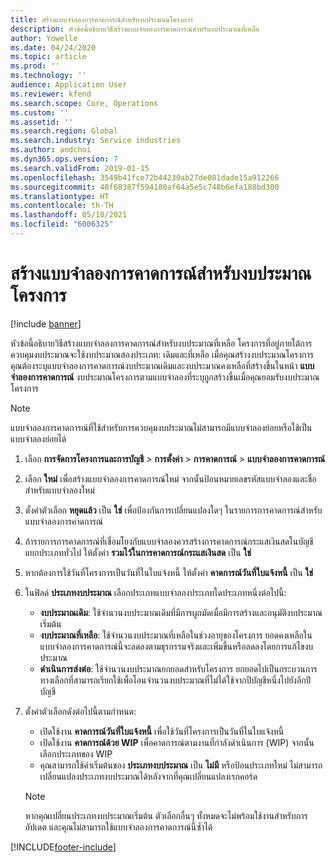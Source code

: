 ```yaml
---
title: สร้างแบบจำลองการคาดการณ์สำหรับงบประมาณโครงการ
description: หัวข้อนี้อธิบายวิธีสร้างแบบจำลองการคาดการณ์สำหรับงบประมาณที่เหลือ
author: Yowelle
ms.date: 04/24/2020
ms.topic: article
ms.prod: ''
ms.technology: ''
audience: Application User
ms.reviewer: kfend
ms.search.scope: Core, Operations
ms.custom: ''
ms.assetid: ''
ms.search.region: Global
ms.search.industry: Service industries
ms.author: andchoi
ms.dyn365.ops.version: 7
ms.search.validFrom: 2019-01-15
ms.openlocfilehash: 3549b41fce72b44230ab27de081dade15a912266
ms.sourcegitcommit: 40f68387f594180af64a5e5c748b6efa188bd300
ms.translationtype: HT
ms.contentlocale: th-TH
ms.lasthandoff: 05/10/2021
ms.locfileid: "6006325"
---
```

# <a name="create-forecast-models-for-project-budgets"></a>สร้างแบบจำลองการคาดการณ์สำหรับงบประมาณโครงการ 

[!include [banner](../includes/banner.md)]

หัวข้อนี้อธิบายวิธีสร้างแบบจำลองการคาดการณ์สำหรับงบประมาณที่เหลือ โครงการที่อยู่ภายใต้การควบคุมงบประมาณจะใช้งบประมาณสองประเภท: เดิมและที่เหลือ เมื่อคุณสร้างงบประมาณโครงการ คุณต้องระบุแบบจำลองการคาดการณ์งบประมาณเดิมและงบประมาณคงเหลือที่สร้างขึ้นในหน้า **แบบจำลองการคาดการณ์** งบประมาณโครงการตามแบบจำลองที่ระบุถูกสร้างขึ้นเมื่อคุณยอมรับงบประมาณโครงการ

> [!NOTE]
> แบบจำลองการคาดการณ์ที่ใช้สำหรับการควบคุมงบประมาณไม่สามารถมีแบบจำลองย่อยหรือใช้เป็นแบบจำลองย่อยได้

1. เลือก **การจัดการโครงการและการบัญชี** > **การตั้งค่า** > **การคาดการณ์**  > **แบบจำลองการคาดการณ์**
2. เลือก **ใหม่** เพื่อสร้างแบบจำลองการคาดการณ์ใหม่ จากนั้นป้อนหมายเลขรหัสแบบจำลองและชื่อสำหรับแบบจำลองใหม่ 
3. ตั้งค่าตัวเลือก **หยุดแล้ว** เป็น **ใช่** เพื่อป้องกันการเปลี่ยนแปลงใดๆ ในรายการการคาดการณ์สำหรับแบบจำลองการคาดการณ์ 
4. ถ้ารายการการคาดการณ์ที่เชื่อมโยงกับแบบจำลองควรสร้างการคาดการณ์กระแสเงินสดในบัญชีแยกประเภททั่วไป ให้ตั้งค่า **รวมไว้ในการคาดการณ์กระแสเงินสด** เป็น **ใช่** 
5. หากต้องการใช้วันที่โครงการเป็นวันที่ในใบแจ้งหนี้ ให้ตั้งค่า **คาดการณ์วันที่ใบแจ้งหนี้** เป็น **ใช่** 
6. ในฟิลด์ **ประเภทงบประมาณ** เลือกประเภทแบบจำลองประเภทใดประเภทหนึ่งต่อไปนี้:

   - **งบประมาณเดิม**: ใช้จำนวนงบประมาณเดิมที่มีการผูกมัดเมื่อมีการสร้างและอนุมัติงบประมาณเริ่มต้น
   - **งบประมาณที่เหลือ**: ใช้จำนวนงบประมาณที่เหลือในช่วงอายุของโครงการ ยอดคงเหลือในแบบจำลองการคาดการณ์นี้จะลดลงตามธุรกรรมจริงและเพิ่มขึ้นหรือลดลงโดยการแก้ไขงบประมาณ
   - **ดำเนินการส่งต่อ**: ใช้จำนวนงบประมาณยกยอดสำหรับโครงการ ยกยอดไปเป็นกระบวนการทางเลือกที่สามารถเรียกใช้เพื่อโอนจำนวนงบประมาณที่ไม่ได้ใช้จากปีบัญชีหนึ่งไปยังอีกปีบัญชี

7. ตั้งค่าตัวเลือกดังต่อไปนี้ตามกำหนด:

   - เปิดใช้งาน **คาดการณ์วันที่ใบแจ้งหนี้** เพื่อใช้วันที่โครงการเป็นวันที่ในใบแจ้งหนี้
   - เปิดใช้งาน **คาดการณ์ด้วย WIP** เพื่อคาดการณ์ตามงานที่กำลังดำเนินการ (WIP) จากนั้นเลือกประเภทของ WIP 
   - คุณสามารถใช้ค่าเริ่มต้นของ **ประเภทงบประมาณ** เป็น **ไม่มี** หรือป้อนประเภทใหม่ ไม่สามารถเปลี่ยนแปลงประเภทงบประมาณได้หลังจากที่คุณเปลี่ยนแปลงเรกคอร์ด     
    > [!NOTE]
    > หากคุณเปลี่ยนประเภทงบประมาณเริ่มต้น ตัวเลือกอื่นๆ ทั้งหมดจะไม่พร้อมใช้งานสำหรับการอัปเดต และคุณไม่สามารถใช้แบบจำลองการคาดการณ์นี้ซ้ำได้ 
   


 



[!INCLUDE[footer-include](../includes/footer-banner.md)]